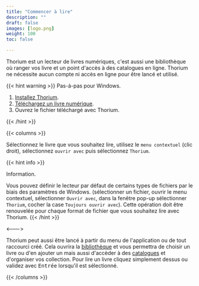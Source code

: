 ```yaml
---
title: "Commencer à lire"
description: ""
draft: false
images: [logo.png]
weight: 100
toc: false

---
```


Thorium est un lecteur de livres numériques, c'est aussi une bibliothèque où ranger vos livre et un point d'accès à des catalogues en ligne. Thorium ne nécessite aucun compte ni accès en ligne pour être lancé et utilisé.

{{< hint warning >}} 
Pas-à-pas pour Windows.

1. [Installez Thorium](https://www.edrlab.org/software/thorium-reader/github/win10).
2. [Téléchargez un livre numérique](https://www.010101book.net/fr/epub/le_livre_010101_1971_2015_marie_lebert.epub).
3. Ouvrez le fichier téléchargé avec Thorium.

{{< /hint >}}

{{< columns >}}

Sélectionnez le livre que vous souhaitez lire, utilisez le `menu contextuel` (clic droit), sélectionnez `ouvrir avec` puis sélectionnez `Thorium`. 

{{< hint info >}} 

Information.

Vous pouvez définir le lecteur par défaut de certains types de fichiers par le biais des paramètres de Windows. 
(sélectionner un fichier, ouvrir le menu contextuel, sélectionner `Ouvrir avec`, dans la fenêtre pop-up sélectionner `Thorium`, cocher la case `Toujours ouvrir avec`). Cette opération doit être renouvelée pour chaque format de fichier que vous souhaitez lire avec Thorium.
{{< /hint >}}

<--->

Thorium peut aussi être lancé à partir du menu de l'application ou de tout raccourci créé. Cela ouvrira la [bibliothèque](220_organizing/221_libraries) et vous permettra de choisir un livre ou d'en ajouter un mais aussi d'accèder à des [catalogues](220_organizing/222_catalogs) et d'organiser vos collection. Pour lire un livre cliquez simplement dessus ou validez avec <kbd>Entrée</kbd> lorsqu'il est sélectionné.

{{< /columns >}}